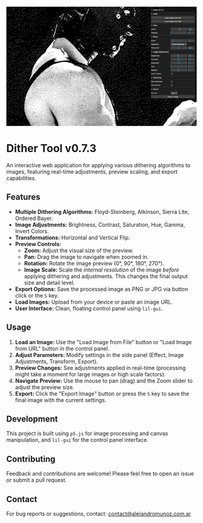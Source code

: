 ![Main Screen](screenshoots/captura_1.png)

# Dither Tool v0.7.3

An interactive web application for applying various dithering algorithms to images, featuring real-time adjustments, preview scaling, and export capabilities.

## Features

*   **Multiple Dithering Algorithms:** Floyd-Steinberg, Atkinson, Sierra Lite, Ordered Bayer.
*   **Image Adjustments:** Brightness, Contrast, Saturation, Hue, Gamma, Invert Colors.
*   **Transformations:** Horizontal and Vertical Flip.
*   **Preview Controls:**
    *   **Zoom:** Adjust the visual size of the preview.
    *   **Pan:** Drag the image to navigate when zoomed in.
    *   **Rotation:** Rotate the image preview (0°, 90°, 180°, 270°).
    *   **Image Scale:** Scale the *internal resolution* of the image *before* applying dithering and adjustments. This changes the final output size and detail level.
*   **Export Options:** Save the processed image as PNG or JPG via button click or the `S` key.
*   **Load Images:** Upload from your device or paste an image URL.
*   **User Interface:** Clean, floating control panel using `lil-gui`.

## Usage

1.  **Load an Image:** Use the "Load Image from File" button or "Load Image from URL" button in the control panel.
2.  **Adjust Parameters:** Modify settings in the side panel (Effect, Image Adjustments, Transform, Export).
3.  **Preview Changes:** See adjustments applied in real-time (processing might take a moment for large images or high scale factors).
4.  **Navigate Preview:** Use the mouse to pan (drag) and the Zoom slider to adjust the preview size.
5.  **Export:** Click the "Export Image" button or press the `S` key to save the final image with the current settings.

## Development

This project is built using `p5.js` for image processing and canvas manipulation, and `lil-gui` for the control panel interface.

## Contributing

Feedback and contributions are welcome! Please feel free to open an issue or submit a pull request.

## Contact

For bug reports or suggestions, contact: [contact@alejandromunoz.com.ar](mailto:contact@alejandromunoz.com.ar)
